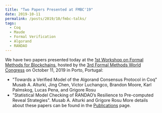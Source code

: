 ```yaml
---
title: "Two Papers Presented at FMBC'19"
date: 2019-10-11
permalink: /posts/2019/10/fmbc-talks/
tags:
  - Coq
  - Maude
  - Formal Verification
  - Algorand
  - RANDAO
---
```


We have two papers presented today at the [1st Workshop on Formal Methods for Blockchains](https://sites.google.com/view/fmbc/home), hosted by the [3rd Formal Methods World Congress](http://formalmethods2019.inesctec.pt) on October 11, 2019 in Porto, Portugal:
- "Towards a Verified Model of the Algorand Consensus Protocol in Coq"
  Musab A. Alturki, Jing Chen, Victor Luchangco, Brandon Moore, Karl Palmskog, Lucas Pena, and Grigore Rosu
- "Statistical Model Checking of RANDAO’s Resilience to Pre-computed Reveal Strategies".
  Musab A. Alturki and Grigore Rosu
More details about these papers can be found in the [Publications](/publications) page.